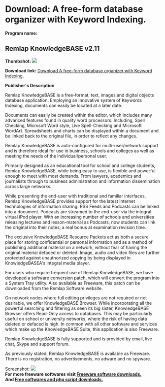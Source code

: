 # Download: A free-form database organizer with Keyword Indexing.

**Program name:**

## Remlap KnowledgeBASE v2.11

  
**Thumbshot:** ![](http://www.freewarefiles.com/screenshot/remlapkb_md.gif)   
  
**Download link:** [Download A free-form database organizer with Keyword Indexing.](http://freesoftwares.boysofts.com/Remlap-KnowledgeBASE-V_program_21389.html)  
  


**Publisher's Description**  
  


Remlap KnowledgeBASE is a free-format, text, images and digital objects database application. Employing an innovative system of Keywords Indexing, documents can easily be located at a later date. 

Documents can easily be created within the editor, which includes many advanced features found in quality word processors. Including, Spell Checking, Microsoft Word style, Live Spell-Checking and Microsoft WordArt. Spreadsheets and charts can be displayed within a document and be linked back to the original file, in order to reflect any changes.

Remlap KnowledgeBASE is auto-configured for multi-user/network support and is therefore ideal for use in business, schools and colleges as well as meeting the needs of the individual/personal user.

Primarily designed as an educational tool for school and college students, Remlap KnowledgeBASE, while being easy to use, is flexible and powerful enough to meet with most demands. From lawyers, academics and journalists through to business administration and information dissemination across large networks.

While presenting the end-user with traditional and familiar interfaces, Remlap KnowledgeBASE provides support for the latest Internet technologies of information sharing. RSS Feeds and Podcasts can be linked into a document. Podcasts are streamed to the end-user via the integral virtual iPod player. With an increasing number of schools and universities releasing lectures and lesson-material as Podcasts, now students can link the original into their notes; a real bonus at examination revision time.

The exclusive KnowledgeBASE Resource Packets act as both a secure place for storing confidential or personal information and as a method of publishing additional material on a network, without fear of having the original material defaced or deleted. Image, audio and video files are further protected against unauthorized copying by being displayed in KnowledgeBASEA's integral media player.

For users who require frequent use of Remlap KnowledgeBASE, we have developed a software conversion patch, which will convert the program into a System Tray utility. Also available as Freeware, this patch can be downloaded from the Remlap Software website.

On network nodes where full editing privileges are not required or not desirable, we offer KnowledgeBASE Browser. While incorporating all the powerful searching and filtering as seen its big sister, KnowledgeBASE Browser offers Read-Only access to databases. This may be particularly useful on school or university networks, where the risk of having data deleted or defaced is high. In common with all other software and services which make up the KnowledgeBASE Suite, this application is also Freeware.

Remlap KnowledgeBASE is fully supported and is provided by email, live chat, Skype and support forum.

As previously stated, Remlap KnowledgeBASE is available as Freeware. There is no registration, no advertisements, no adware and no spyware. 

  
  
Screenshot: ![](http://www.freewarefiles.com/screenshot/remlapkb.gif)   
**For more freeware softwares visit [Freeware software downloads.](http://freesoftwares.boysofts.com/)**   
**And [Free softwares and php script downloads.](http://www.boysofts.com/)**
